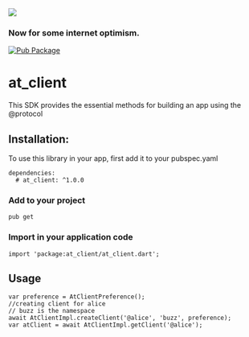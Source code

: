 <img src="https://atsign.dev/assets/img/@developersmall.png?sanitize=true">

### Now for some internet optimism.

[![Pub Package](https://img.shields.io/pub/v/at_client)](https://pub.dev/packages/at_client)

# at_client
This SDK provides the essential methods for building an app using the @protocol

## Installation:
To use this library in your app, first add it to your pubspec.yaml
```  
dependencies:
  # at_client: ^1.0.0
```
### Add to your project 
```
pub get 
```
### Import in your application code
```
import 'package:at_client/at_client.dart';
```
## Usage
```
var preference = AtClientPreference();
//creating client for alice
// buzz is the namespace
await AtClientImpl.createClient('@alice', 'buzz', preference);
var atClient = await AtClientImpl.getClient('@alice');
```

